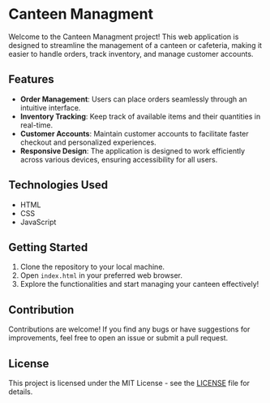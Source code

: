 
# Canteen Managment

Welcome to the Canteen Managment project! This web application is designed to streamline the management of a canteen or cafeteria, making it easier to handle orders, track inventory, and manage customer accounts.

## Features

- **Order Management**: Users can place orders seamlessly through an intuitive interface.
- **Inventory Tracking**: Keep track of available items and their quantities in real-time.
- **Customer Accounts**: Maintain customer accounts to facilitate faster checkout and personalized experiences.
- **Responsive Design**: The application is designed to work efficiently across various devices, ensuring accessibility for all users.

## Technologies Used

- HTML
- CSS
- JavaScript

## Getting Started

1. Clone the repository to your local machine.
2. Open `index.html` in your preferred web browser.
3. Explore the functionalities and start managing your canteen effectively!

## Contribution

Contributions are welcome! If you find any bugs or have suggestions for improvements, feel free to open an issue or submit a pull request.

## License

This project is licensed under the MIT License - see the [LICENSE](LICENSE) file for details.